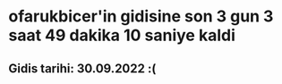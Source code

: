 # ofarukbicer'in gidisine son 3 gun 3 saat 49 dakika 10 saniye kaldi

## Gidis tarihi: 30.09.2022 :(